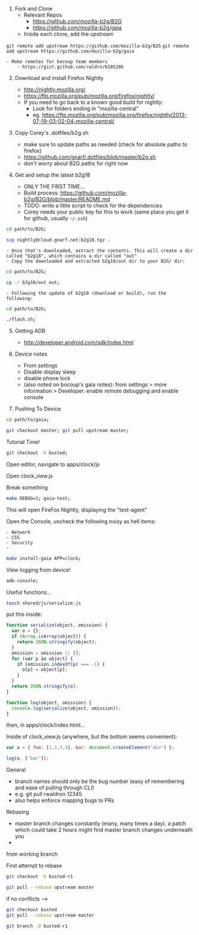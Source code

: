 1. Fork and Clone 
    - Relevant Repos
        - https://github.com/mozilla-b2g/B2G
        - https://github.com/mozilla-b2g/gaia
    - Inside each clone, add the upstream

`git remote add upstream https://github.com/mozilla-b2g/B2G`
`git remote add upstream https://github.com/mozilla-b2g/gaia`
    
    - Make remotes for bocoup team members
        - https://gist.github.com/rwldrn/6185286


2. Download and install Firefox Nightly
    - http://nightly.mozilla.org/
    - https://ftp.mozilla.org/pub/mozilla.org/firefox/nightly/
    - If you need to go back to a known good build for nightly: 
        - Look for folders ending in "mozilla-central"
        - eg. https://ftp.mozilla.org/pub/mozilla.org/firefox/nightly/2013-07-19-03-02-04-mozilla-central/


3. Copy Corey's .dotfiles/b2g.sh
    - make sure to update paths as needed (check for absolute paths to firefox)
    - https://github.com/gnarf/.dotfiles/blob/master/b2g.sh
    - don't worry about B2G paths for right now


4. Get and setup the latest b2g18
    - ONLY THE FIRST TIME...
    - Build process: https://github.com/mozilla-b2g/B2G/blob/master/README.md 
    - TODO: write a little script to check for the dependencies
    - Corey needs your public key for this to work (same place you get it for github, usually `~/.ssh`)
```bash
cd path/to/B2G; 

scp nightly@cloud.gnarf.net:b2g18.tgz .
```

    - Once that's downloaded, extract the contents. This will create a dir called "b2g18", which contains a dir called "out"
    - Copy the downloaded and extracted b2g18/out dir to your B2G/ dir:
```bash
cd path/to/B2G;

cp -r b2g18/out out;
```

    - Following the update of b2g18 (download or build), run the following: 
```bash
cd path/to/B2G;

./flash.sh;
```

5. Getting ADB
    - http://developer.android.com/sdk/index.html

6. Device notes
    - From settings
    - Disable display sleep
    - disable phone lock
    - (also noted on bocoup's gaia notes): from settings > more information > Developer: enable remote debugging and enable console


7. Pushing To Device

```bash
cd path/to/gaia;

git checkout master; git pull upstream master;
```

Tutorial Time!

```bash
git checkout -b busted;
```

Open editor, navigate to apps/clock/js

Open clock_view.js

Break something

```bash
make DEBUG=1; gaia-test;
```

This will open FireFox Nightly, displaying the "test-agent"

Open the Console, uncheck the following noisy as hell items:
    
    - Network
    - CSS
    - Security
    -  
    
```bash
make install-gaia APP=clock;
```

View logging from device!
```bash
adb-console;
```

Useful functions...

```bash
touch shared/js/serialize.js
```

put this inside:
    
```js    
function serialize(object, omission) {
  var o = {};
  if (Array.isArray(object)) {
    return JSON.stringify(object);
  }
  omission = omission || [];
  for (var p in object) {
    if (omission.indexOf(p) === -1) {
      o[p] = object[p];
    }
  }
  return JSON.stringify(o);
}

function log(object, omission) {
  console.log(serialize(object, omission));
}
```

then, in apps/clock/index.html...

<script src="shared/js/serialize.js"></script>


Inside of clock_view.js (anywhere, but the bottom seems convenient):

```js
var o = { foo: [1,2,3,4], bar: document.createElement('div') };

log(o, ['bar']);
```


General

- branch names should only be the bug number (easy of remembering and ease of pulling through CLI)
- e.g. git pull rwaldron 12345
- also helps enforce mapping bugs to PRs

Rebasing
- master branch changes constantly (many, many times a day). a patch which could take 2 hours might find master branch changes underneath you
- 


from working branch

First attempt to rebase

```bash
git checkout -b busted-r1

git pull --rebase upstream master
```

if no conflicts -->

```bash
git checkout busted
git pull --rebase upstream master

git branch -D busted-r1
```